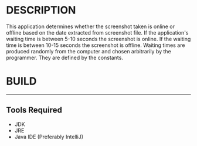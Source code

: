 # DESCRIPTION
This application determines whether the screenshot taken is online or offline based on the date extracted from screenshot file.
If the application's waiting time is between 5-10 seconds the screenshot is online. If the waiting time is between 10-15 seconds
the screenshot is offline. Waiting times are produced randomly from the computer and chosen arbitrarily by the programmer. They are defined
by the constants.

# BUILD
---
## Tools Required
* JDK
* JRE
* Java IDE (Preferably IntelliJ)
